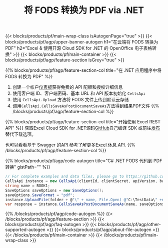 ﻿---
title: 将 FODS 转换为 PDF via .NET
description: 使用云 API 和开源 .NET SDK 创建、编辑或转换 Excel 文件
url: /zh/net/conversion/fods-to-pdf/
family: cells
platformtag: net
feature: conversion
informat: FODS
outformat: PDF
platform: .NET
otherformats: TIFF HTML XML SVG CSV XLT DIF XLS XLTM FODS TSV PDF MD XPS XLSX XLSB 
---
{{< blocks/products/pf/main-wrap-class isAutogenPage="true" >}}
{{< blocks/products/pf/agp/upper-banner-autogen h1="在云端将 FODS 转换为 PDF" h2="Excel & 使用开源 Cloud SDK for .NET 的 OpenOffice 电子表格转换" >}}
{{< blocks/products/pf/main-container >}}
{{< blocks/products/pf/agp/feature-section isGrey="true" >}}

{{% blocks/products/pf/agp/feature-section-col title="在 .NET 应用程序中将 FODS 转换为 PDF" %}}
1. 创建一个帐户<a href="https://dashboard.aspose.cloud/">仪表板</a>获得免费的 API 配额和授权详细信息
1. 使用客户端 ID、客户端密码、基本 URL 和 API 版本初始化 ```CellsApi```
1. 使用 ```CellsApi.Upload``` 方法将 FODS 文件上传到默认云存储
1. 调用```CellsApi.CellsSaveAsPostDocumentSaveAs```方法得到结果PDF文件
{{% /blocks/products/pf/agp/feature-section-col %}}

{{% blocks/products/pf/agp/feature-section-col title="开始使用 Excel REST API" %}}
获取Excel Cloud SDK for .NET源码[GitHub](https://github.com/aspose-cells-cloud/aspose-cells-cloud-dotnet)自己编译 SDK 或前往[发布](https://releases.aspose.cloud/)替代下载选项。

也可以看看基于 Swagger 的[API 参考](https://apireference.aspose.cloud/cells/)了解更多[Excel 休息 API](https://products.aspose.cloud/cells/curl/).
{{% /blocks/products/pf/agp/feature-section-col %}}

{{% blocks/products/pf/agp/code-autogen title="C# .NET FODS 代码到 PDF 转换" gistPath="" %}}
```cs
// For complete examples and data files, please go to https://github.com/aspose-cells-cloud/aspose-cells-cloud-dotnet/
CellsApi instance = new CellsApi(clientId, clientSecret, apiVersion, baseurl);
string name = BOOK1;
SaveOptions saveOptions = new SaveOptions();
saveOptions.SaveFormat = "pdf";
instance.UploadFile(folder + @"\" + name, File.Open( @"C:\TestData\" +name), "DropBox");
var response = instance.CellsSaveAsPostDocumentSaveAs(name, saveOptions,  "output.pdf", null, null, folder, "DropBox");
```
{{% /blocks/products/pf/agp/code-autogen %}}
{{< /blocks/products/pf/agp/feature-section >}}
{{< blocks/products/pf/agp/faq-autogen >}}
{{< blocks/products/pf/agp/other-supported-autogen >}}
{{< blocks/products/pf/agp/about-file-autogen >}}
{{< /blocks/products/pf/main-container >}}
{{< /blocks/products/pf/main-wrap-class >}}